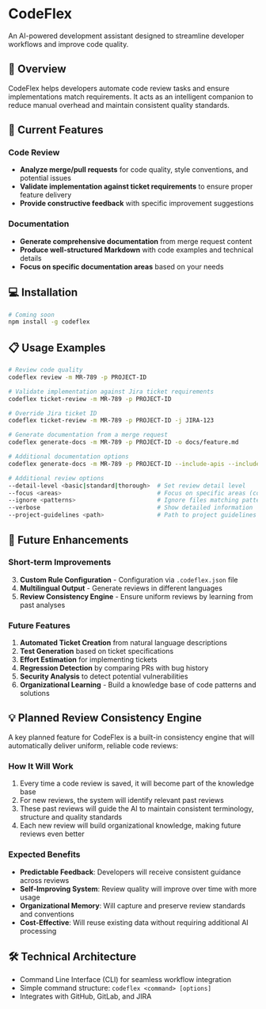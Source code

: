 # CodeFlex

An AI-powered development assistant designed to streamline developer workflows and improve code quality.

## 🚀 Overview

CodeFlex helps developers automate code review tasks and ensure implementations match requirements. It acts as an intelligent companion to reduce manual overhead and maintain consistent quality standards.

## 🎯 Current Features

### Code Review
- **Analyze merge/pull requests** for code quality, style conventions, and potential issues
- **Validate implementation against ticket requirements** to ensure proper feature delivery
- **Provide constructive feedback** with specific improvement suggestions

### Documentation
- **Generate comprehensive documentation** from merge request content
- **Produce well-structured Markdown** with code examples and technical details
- **Focus on specific documentation areas** based on your needs

## 💻 Installation

```bash
# Coming soon
npm install -g codeflex
```

## 📋 Usage Examples

```bash
# Review code quality
codeflex review -m MR-789 -p PROJECT-ID

# Validate implementation against Jira ticket requirements
codeflex ticket-review -m MR-789 -p PROJECT-ID

# Override Jira ticket ID
codeflex ticket-review -m MR-789 -p PROJECT-ID -j JIRA-123

# Generate documentation from a merge request
codeflex generate-docs -m MR-789 -p PROJECT-ID -o docs/feature.md

# Additional documentation options
codeflex generate-docs -m MR-789 -p PROJECT-ID --include-apis --include-code-examples --json

# Additional review options
--detail-level <basic|standard|thorough>  # Set review detail level
--focus <areas>                           # Focus on specific areas (comma-separated)
--ignore <patterns>                       # Ignore files matching patterns
--verbose                                 # Show detailed information
--project-guidelines <path>               # Path to project guidelines file
```

## 🚧 Future Enhancements

### Short-term Improvements
3. **Custom Rule Configuration** - Configuration via `.codeflex.json` file
4. **Multilingual Output** - Generate reviews in different languages
5. **Review Consistency Engine** - Ensure uniform reviews by learning from past analyses

### Future Features
1. **Automated Ticket Creation** from natural language descriptions
2. **Test Generation** based on ticket specifications
3. **Effort Estimation** for implementing tickets
4. **Regression Detection** by comparing PRs with bug history
5. **Security Analysis** to detect potential vulnerabilities
6. **Organizational Learning** - Build a knowledge base of code patterns and solutions

## 💡 Planned Review Consistency Engine

A key planned feature for CodeFlex is a built-in consistency engine that will automatically deliver uniform, reliable code reviews:

### How It Will Work
1. Every time a code review is saved, it will become part of the knowledge base
2. For new reviews, the system will identify relevant past reviews
3. These past reviews will guide the AI to maintain consistent terminology, structure and quality standards
4. Each new review will build organizational knowledge, making future reviews even better

### Expected Benefits
- **Predictable Feedback**: Developers will receive consistent guidance across reviews
- **Self-Improving System**: Review quality will improve over time with more usage
- **Organizational Memory**: Will capture and preserve review standards and conventions
- **Cost-Effective**: Will reuse existing data without requiring additional AI processing

## 🛠️ Technical Architecture

- Command Line Interface (CLI) for seamless workflow integration
- Simple command structure: `codeflex <command> [options]`
- Integrates with GitHub, GitLab, and JIRA
